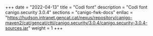 +++
date        = "2022-04-13"
title       = "Codi font"
description = "Codi font canigo.security 3.0.4"
sections    = "canigo-fwk-docs"
enllac		= "https://hudson.intranet.gencat.cat/nexus/repository/canigo-maven2/cat/gencat/ctti/canigo.security/3.0.4/canigo.security-3.0.4-sources.jar"
weight		= 1
+++
